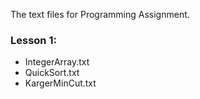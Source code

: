 The text files for Programming Assignment.

### Lesson 1:
- IntegerArray.txt
- QuickSort.txt
- KargerMinCut.txt
